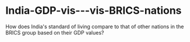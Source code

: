# India-GDP-vis---vis-BRICS-nations
How does India's standard of living compare to that of other nations in the BRICS group based on their GDP values?
